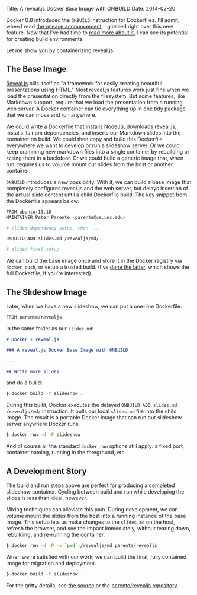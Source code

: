 Title: A reveal.js Docker Base Image with ONBUILD
Date: 2014-02-20

Docker 0.8 introduced the `ONBUILD` instruction for Dockerfiles. I'll admit, when I read [the release announcement](http://blog.docker.io/2014/02/docker-0-8-quality-new-builder-features-btrfs-storage-osx-support/), I glossed right over this new feature. Now that I've had time to [read more about it](http://docs.docker.io/en/latest/reference/builder/#onbuild), I can see its potential for creating build environments.

Let me show you by containerizing reveal.js.

## The Base Image

[Reveal.js](http://lab.hakim.se/reveal-js/#/) bills itself as "a framework for easily creating beautiful presentations using HTML." Most reveal.js features work just fine when we load the presentation directly from the filesystem. But some features, like Markdown support, require that we load the presentation from a running web server. A Docker container can tie everything up in one tidy package that we can move and run anywhere.

We could write a Dockerfile that installs NodeJS, downloads reveal.js, installs its npm dependencies, and inserts our Markdown slides into the container on build. We could then copy and build this Dockerfile everywhere we want to develop or run a slideshow server. Or we could keep cramming new markdown files into a single container by rebuilding or `scp`ing them in a backdoor. Or we could build a generic image that, when run, requires us to volume mount our slides from the host or another container.

`ONBUILD` introduces a new possibility. With it, we can build a base image that completely configures reveal.js and the web server, but delays insertion of the actual slide content until a child Dockerfile build. The key snippet from the Dockerfile appears below:

```bash
FROM ubuntu:13.10
MAINTAINER Peter Parente <parente@cs.unc.edu>

# elided dependency setup, then ...

ONBUILD ADD slides.md /revealjs/md/

# elided final setup
```

We can build the base image once and store it in the Docker registry via `docker push`, or setup a trusted build. (I've [done the latter](https://index.docker.io/u/parente/revealjs/), which shows the full Dockerfile, if you're interested).

## The Slideshow Image

Later, when we have a new slideshow, we can put a one-line Dockerfile:

```bash
FROM parente/revealjs
```

in the same folder as our `slides.md`:


```markdown
# Docker + reveal.js

### A reveal.js Docker Base Image with ONBUILD

---

## Write more slides
```

and do a build:

```bash
$ docker build -t slideshow .
```

During this build, Docker executes the delayed `ONBUILD ADD slides.md /revealjs/md/` instruction. It pulls our local `slides.md` file into the child image. The result is a portable Docker image that can run our slideshow server anywhere Docker runs.

```bash
$ docker run -d -P slideshow
```

And of course all the standard `docker run` options still apply: a fixed port, container naming, running in the foreground, etc.

## A Development Story

The build and run steps above are perfect for producing a completed slideshow container. Cycling between build and run while developing the slides is less than ideal, however.

Mixing techniques can alleviate this pain. During development, we can volume mount the slides from the host into a running instance of the base image. This setup lets us make changes to the `slides.md` on the host, refresh the browser, and see the impact immediately, without tearing down, rebuilding, and re-running the container.

```bash
$ docker run -d -P -v `pwd`:/revealjs/md parente/revealjs
```

When we're satisfied with our work, we can build the final, fully contained image for migration and deployment.

```bash
$ docker build -t slideshow .
```

For the gritty details, see [the source](https://github.com/parente/dockerfiles/tree/master/revealjs) or the [parente/revealjs repository](https://index.docker.io/u/parente/revealjs/).
